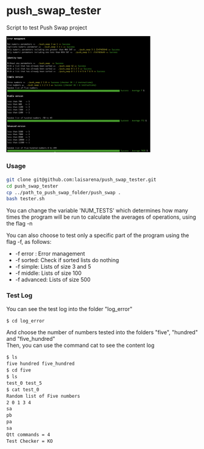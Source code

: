 # push_swap_tester
Script to test Push Swap project

<img src="screenshot.png" width="75%" >

### Usage

```bash
git clone git@github.com:laisarena/push_swap_tester.git
cd push_swap_tester
cp ../path_to_push_swap_folder/push_swap .
bash tester.sh
```

You can change the variable 'NUM_TESTS' which determines how many times the program will be run to calculate the averages of operations, using the flag -n <NUMBER>

You can also choose to test only a specific part of the program using the flag -f, as follows:
* -f error : Error management
* -f sorted: Check if sorted lists do nothing
* -f simple: Lists of size 3 and 5
* -f middle: Lists of size 100
* -f advanced: Lists of size 500


### Test Log
You can see the test log into the folder "log_error"
```bash
$ cd log_error
```

And choose the number of numbers tested into the folders "five", "hundred" and "five_hundred"<br>
Then, you can use the command cat to see the content log
```bash
$ ls
five hundred five_hundred
$ cd five
$ ls
test_0 test_5
$ cat test_0
Random list of Five numbers
2 0 1 3 4
sa
pb
pa
sa
Qtt commands = 4
Test Checker = KO

```
